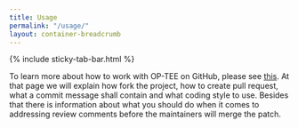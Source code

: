 ```yaml
---
title: Usage
permalink: "/usage/"
layout: container-breadcrumb
---
```

{% include sticky-tab-bar.html %}

To learn more about how to work with OP-TEE on GitHub, please see [this](https://github.com/OP-TEE/optee_os/blob/master/documentation/github.md).
At that page we will explain how fork the project, how to create pull request,
what a commit message shall contain and what coding style to use. Besides that
there is information about what you should do when it comes to addressing
review comments before the maintainers will merge the patch.

